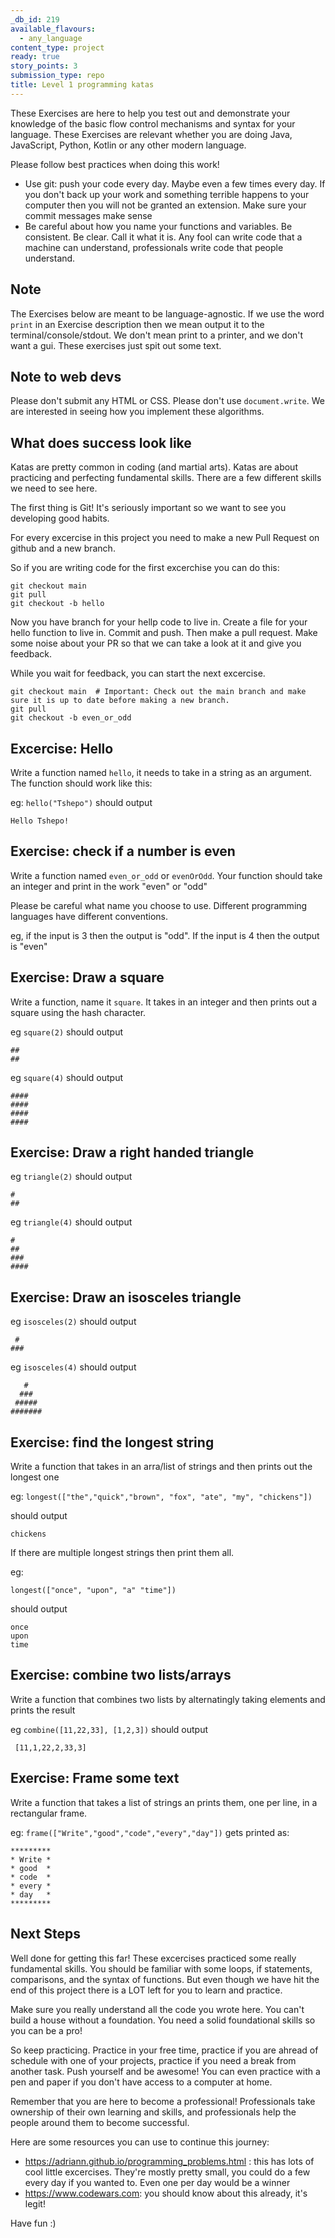 ```yaml
---
_db_id: 219
available_flavours:
  - any_language
content_type: project
ready: true
story_points: 3
submission_type: repo
title: Level 1 programming katas
---
```


These Exercises are here to help you test out and demonstrate your knowledge of the basic flow control mechanisms and syntax for your language. These Exercises are relevant whether you are doing Java, JavaScript, Python, Kotlin or any other modern language.

Please follow best practices when doing this work!

- Use git: push your code every day. Maybe even a few times every day. If you don't back up your work and something terrible happens to your computer then you will not be granted an extension. Make sure your commit messages make sense
- Be careful about how you name your functions and variables. Be consistent. Be clear. Call it what it is. Any fool can write code that a machine can understand, professionals write code that people understand.

## Note

The Exercises below are meant to be language-agnostic. If we use the word `print` in an Exercise description then we mean output it to the terminal/console/stdout. We don't mean print to a printer, and we don't want a gui. These exercises just spit out some text.

## Note to web devs

Please don't submit any HTML or CSS. Please don't use `document.write`. We are interested in seeing how you implement these algorithms.

## What does success look like

Katas are pretty common in coding (and martial arts). Katas are about practicing and perfecting fundamental skills. There are a few different skills we need to see here.

The first thing is Git! It's seriously important so we want to see you developing good habits.

For every excercise in this project you need to make a new Pull Request on github and a new branch.

So if you are writing code for the first excerchise you can do this:

```
git checkout main
git pull
git checkout -b hello
```

Now you have branch for your hellp code to live in. Create a file for your hello function to live in. Commit and push. Then make a pull request. Make some noise about your PR so that we can take a look at it and give you feedback.

While you wait for feedback, you can start the next excercise.

```
git checkout main  # Important: Check out the main branch and make sure it is up to date before making a new branch.
git pull
git checkout -b even_or_odd
```

## Excercise: Hello

Write a function named `hello`, it needs to take in a string as an argument. The function should work like this:

eg: `hello("Tshepo")` should output

```
Hello Tshepo!
```

## Exercise: check if a number is even

Write a function named `even_or_odd` or `evenOrOdd`. Your function should take an integer and print in the work "even" or "odd"

Please be careful what name you choose to use. Different programming languages have different conventions.

eg, if the input is 3 then the output is "odd". If the input is 4 then the output is "even"

## Exercise: Draw a square

Write a function, name it `square`. It takes in an integer and then prints out a square using the hash character.

eg `square(2)` should output

```
##
##
```

eg `square(4)` should output

```
####
####
####
####
```

## Exercise: Draw a right handed triangle

eg `triangle(2)` should output

```
#
##
```

eg `triangle(4)` should output

```
#
##
###
####
```

## Exercise: Draw an isosceles triangle

eg `isosceles(2)` should output

```
 #
###
```

eg `isosceles(4)` should output

```
   #
  ###
 #####
#######
```

## Exercise: find the longest string

Write a function that takes in an arra/list of strings and then prints out the longest one

eg: `longest(["the","quick","brown", "fox", "ate", "my", "chickens"])`

should output

```
chickens
```

If there are multiple longest strings then print them all.

eg:

`longest(["once", "upon", "a" "time"])`

should output

```
once
upon
time
```

## Exercise: combine two lists/arrays

Write a function that combines two lists by alternatingly taking elements and prints the result

eg `combine([11,22,33], [1,2,3])` should output

```
 [11,1,22,2,33,3]
```

## Exercise: Frame some text

Write a function that takes a list of strings an prints them, one per line, in a rectangular frame.

eg: `frame(["Write","good","code","every","day"])` gets printed as:

```
*********
* Write *
* good  *
* code  *
* every *
* day   *
*********
```

## Next Steps

Well done for getting this far! These excercises practiced some really fundamental skills. You should be familiar with some loops, if statements, comparisons, and the syntax of functions. But even though we have hit the end of this project there is a LOT left for you to learn and practice.

Make sure you really understand all the code you wrote here. You can't build a house without a foundation. You need a solid foundational skills so you can be a pro!

So keep practicing. Practice in your free time, practice if you are ahread of schedule with one of your projects, practice if you need a break from another task. Push yourself and be awesome! You can even practice with a pen and paper if you don't have access to a computer at home.

Remember that you are here to become a professional! Professionals take ownership of their own learning and skills, and professionals help the people around them to become successful.

Here are some resources you can use to continue this journey:

- https://adriann.github.io/programming_problems.html : this has lots of cool little excercises. They're mostly pretty small, you could do a few every day if you wanted to. Even one per day would be a winner
- https://www.codewars.com: you should know about this already, it's legit!

Have fun :)
